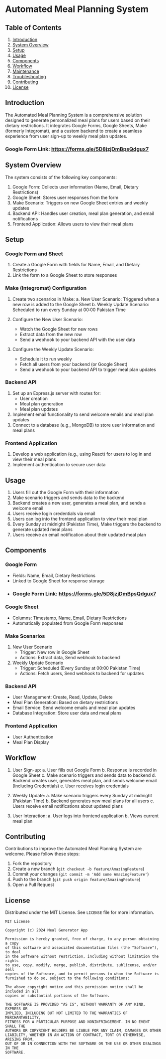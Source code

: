 # Automated Meal Planning System

## Table of Contents
1. [Introduction](#introduction)
2. [System Overview](#system-overview)
3. [Setup](#setup)
4. [Usage](#usage)
5. [Components](#components)
6. [Workflow](#workflow)
7. [Maintenance](#maintenance)
8. [Troubleshooting](#troubleshooting)
9. [Contributing](#contributing)
10. [License](#license)

## Introduction

The Automated Meal Planning System is a comprehensive solution designed to generate personalized meal plans for users based on their dietary restrictions. It integrates Google Forms, Google Sheets, Make (formerly Integromat), and a custom backend to create a seamless experience from user sign-up to weekly meal plan updates.
### Google Form Link: https://forms.gle/5D8jzjDmBpsQdgux7

## System Overview

The system consists of the following key components:

1. Google Form: Collects user information (Name, Email, Dietary Restrictions)
2. Google Sheet: Stores user responses from the form
3. Make Scenario: Triggers on new Google Sheet entries and weekly updates
4. Backend API: Handles user creation, meal plan generation, and email notifications
5. Frontend Application: Allows users to view their meal plans

## Setup

### Google Form and Sheet
1. Create a Google Form with fields for Name, Email, and Dietary Restrictions
2. Link the form to a Google Sheet to store responses

### Make (Integromat) Configuration
1. Create two scenarios in Make:
   a. New User Scenario: Triggered when a new row is added to the Google Sheet
   b. Weekly Update Scenario: Scheduled to run every Sunday at 00:00 Pakistan Time

2. Configure the New User Scenario:
   - Watch the Google Sheet for new rows
   - Extract data from the new row
   - Send a webhook to your backend API with the user data

3. Configure the Weekly Update Scenario:
   - Schedule it to run weekly
   - Fetch all users from your backend (or Google Sheet)
   - Send a webhook to your backend API to trigger meal plan updates

### Backend API
1. Set up an Express.js server with routes for:
   - User creation
   - Meal plan generation
   - Meal plan updates
2. Implement email functionality to send welcome emails and meal plan updates
3. Connect to a database (e.g., MongoDB) to store user information and meal plans

### Frontend Application
1. Develop a web application (e.g., using React) for users to log in and view their meal plans
2. Implement authentication to secure user data

## Usage

1. Users fill out the Google Form with their information
2. Make scenario triggers and sends data to the backend
3. Backend creates a new user, generates a meal plan, and sends a welcome email
4. Users receive login credentials via email
5. Users can log into the frontend application to view their meal plan
6. Every Sunday at midnight (Pakistan Time), Make triggers the backend to generate updated meal plans
7. Users receive an email notification about their updated meal plan

## Components

### Google Form
- Fields: Name, Email, Dietary Restrictions
- Linked to Google Sheet for response storage
- ### Google Form Link: https://forms.gle/5D8jzjDmBpsQdgux7

### Google Sheet
- Columns: Timestamp, Name, Email, Dietary Restrictions
- Automatically populated from Google Form responses

### Make Scenarios
1. New User Scenario
   - Trigger: New row in Google Sheet
   - Actions: Extract data, Send webhook to backend
2. Weekly Update Scenario
   - Trigger: Scheduled (Every Sunday at 00:00 Pakistan Time)
   - Actions: Fetch users, Send webhook to backend for updates

### Backend API
- User Management: Create, Read, Update, Delete
- Meal Plan Generation: Based on dietary restrictions
- Email Service: Send welcome emails and meal plan updates
- Database Integration: Store user data and meal plans

### Frontend Application
- User Authentication
- Meal Plan Display


## Workflow

1. User Sign-up:
   a. User fills out Google Form
   b. Response is recorded in Google Sheet
   c. Make scenario triggers and sends data to backend
   d. Backend creates user, generates meal plan, and sends welcome email (Including Credentials)
   e. User receives login credentials

2. Weekly Update:
   a. Make scenario triggers every Sunday at midnight (Pakistan Time)
   b. Backend generates new meal plans for all users
   c. Users receive email notifications about updated plans

3. User Interaction:
   a. User logs into frontend application
   b. Views current meal plan
  

## Contributing

Contributions to improve the Automated Meal Planning System are welcome. Please follow these steps:

1. Fork the repository
2. Create a new branch (`git checkout -b feature/AmazingFeature`)
3. Commit your changes (`git commit -m 'Add some AmazingFeature'`)
4. Push to the branch (`git push origin feature/AmazingFeature`)
5. Open a Pull Request

## License

Distributed under the MIT License. See `LICENSE` file for more information.

```
MIT License

Copyright (c) 2024 Meal Generator App

Permission is hereby granted, free of charge, to any person obtaining a copy
of this software and associated documentation files (the "Software"), to deal
in the Software without restriction, including without limitation the rights
to use, copy, modify, merge, publish, distribute, sublicense, and/or sell
copies of the Software, and to permit persons to whom the Software is
furnished to do so, subject to the following conditions:

The above copyright notice and this permission notice shall be included in all
copies or substantial portions of the Software.

THE SOFTWARE IS PROVIDED "AS IS", WITHOUT WARRANTY OF ANY KIND, EXPRESS OR
IMPLIED, INCLUDING BUT NOT LIMITED TO THE WARRANTIES OF MERCHANTABILITY,
FITNESS FOR A PARTICULAR PURPOSE AND NONINFRINGEMENT. IN NO EVENT SHALL THE
AUTHORS OR COPYRIGHT HOLDERS BE LIABLE FOR ANY CLAIM, DAMAGES OR OTHER
LIABILITY, WHETHER IN AN ACTION OF CONTRACT, TORT OR OTHERWISE, ARISING FROM,
OUT OF OR IN CONNECTION WITH THE SOFTWARE OR THE USE OR OTHER DEALINGS IN THE
SOFTWARE.
```
